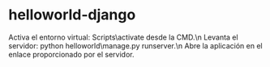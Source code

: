 # helloworld-django

Activa el entorno virtual: Scripts\activate desde la CMD.\n
Levanta el servidor: python helloworld\manage.py runserver.\n
Abre la aplicación en el enlace proporcionado por el servidor.
